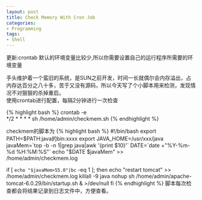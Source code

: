 ```yaml
---
layout: post
title: Check Memory With Cron Job
categories:
- Programming
tags:
- Shell
---
```


更新:crontab 默认的环境变量比较少,所以你需要设置自己的运行程序所需要的环境变量

手头维护着一个蛮旧的系统，是SUN之前开发，时间一长就偶尔会内存溢出，占内存达百分之八十多，苦于又没有源码，所以今天写了个小脚本用来检测，发现情况不对狠狠的杀掉重启。  
使用crontab进行配置，每隔2分钟进行一次检查

{% highlight bash %}
crontab -e  
*/2 * * * * sh /home/admin/checkmem.sh
{% endhighlight %}

checkmem的脚本为
{% highlight bash %}
#!/bin/bash
export PATH=$PATH:java的bin:xxxx
export JAVA_HOME=/usr/xxx/java
javaMem=`top -b -n 1|grep java|awk '{print $10}'`
DATE=`date +"%Y-%m-%d %H:%M:%S"`
echo "$DATE $javaMem" >> /home/admin/checkmem.log

if [ `echo "$javaMem>55.0"|bc` -eq 1 ]; then
   echo "restart tomcat" >> /home/admin/checkmem.log
  killall -9 java
  nohup sh /home/admin/apache-tomcat-6.0.29/bin/startup.sh & >/dev/null
fi
{% endhighlight %}
脚本每次检查都会将结果记录到日志文件中，方便查看。